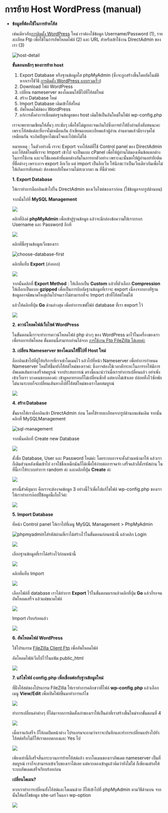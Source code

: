 # การย้าย Host WordPress \(manual\)



* **ข้อมูลที่ต้องใช้ในการย้ายโฮ้ส** 

  เช่นเดียวกับ[การติดตั้ง WordPress](https://www.wpthaiuser.com/%e0%b8%84%e0%b8%b9%e0%b9%88%e0%b8%a1%e0%b8%b7%e0%b8%ad%e0%b8%81%e0%b8%b2%e0%b8%a3%e0%b8%95%e0%b8%b4%e0%b8%94%e0%b8%95%e0%b8%b1%e0%b9%89%e0%b8%87-wordpress-manual/) ใหม่ เราต้องใช้ข้อมูล Username/Password \(1\), รายละเอียด Ftp เพื่อใช้ในการอัพโหลดไฟล์ \(2\) และ URL สำหรับเข้าใช้งาน DirectAdmin ของเรา \(3\)

  ![host-detail](https://www.wpthaiuser.com/wp-content/uploads/2014/12/host-detail.png)

  **ขั้นตอนหลักๆ ของการย้าย host**

  1. Export Database หรือฐานข้อมูลใส phpMyAdmin \(ซึ่งจะถูกสร้างขึ้นโดยอัตโนมัติหากเราใช้วิธี [การติดตั้ง WordPress แบบรวดเร็ว](https://www.wpthaiuser.com/lnw-installer-%e0%b8%81%e0%b8%b2%e0%b8%a3%e0%b8%95%e0%b8%b4%e0%b8%94%e0%b8%95%e0%b8%b1%e0%b9%89%e0%b8%87-wordpress-%e0%b9%83%e0%b8%99-3-%e0%b8%99%e0%b8%b2%e0%b8%97%e0%b8%b5/)\)
  2. Download ไฟล์ WordPress
  3. เปลี่ยน nameserver ของโดเมนให้ชี้ไปที่โฮ้สต์ใหม่
  4. สร้าง Database ใหม่
  5. Import Database เดิมเข้าโฮ้สใหม่
  6. อัพโหลดไฟล์ของ WordPress
  7. แก้การตั้งค่าการเชื่อมต่อฐานข้อมูลของ host เดิมให้เป็นอันใหม่ในไฟล์ wp-config.php

  เราจะพยายามเขียนให้สั้นๆ กระชับๆ เพื่อให้ไม่ดูเยอะจนเกินไปซึ่งอาจทำให้ยิ่งอ่านยิ่งสับสนนะคะ เพราะโฮ้สต์แต่ละที่อาจไม่เหมือนกัน ถ้าเขียนแบบละเอียดแล้วผู้อ่าน อ่านตามแล้วมีบางจุดไม่เหมือนกัน จะเกิดปัญหาไม่แน่ใจและไปต่อไม่ได้

  หมายเหตุ : ในตัวอย่างนี้ เราจะ Export จากโฮ้สต์ที่ใช้ Control panel ของ DirectAdmin และโฮ้สต์ใหม่ที่เราจะ Import เข้าไป จะเป็นแบบ cPanel เพื่อให้ผู้อ่านได้มองเห็นข้อแตกต่างในการใช้งาน และจะใช้แอคเค้าที่แตกต่างกันในการยกตัวอย่าง เพราะฉะนั้นขอให้ผู้อ่านอย่ายึกติดที่ชื่อต่างๆ เพราะอาจ export อีกเว็บ แต่ import เป็นอีกเว็บ ให้นึกซะว่าเป็นเว็บเดียวกันเพื่อไม่ให้เกิดการสับสนค่ะ ต้องขออภัยในความไม่สะดวกมา ณ ที่นี้ด้วยค่ะ

  **1. Export Database**

  ให้เราทำการล็อกอินเข้าไปใน DirectAdmin ของเว็บไซต์ของเราก่อน \(ใช้ข้อมูลจากรูปด้านบน\)

  จากนั้นไปที่ **MySQL Management**

  ![](https://www.wpthaiuser.com/wp-content/uploads/2014/12/sql-management.png)

  คลิกที่ลิงค์ **phpMyAdmin** เพื่อเข้าสู่ฐานข้อมูล แล้วจะมีกล่องข้อความให้เรากรอก Username และ Password อีกที

  ![](https://www.wpthaiuser.com/wp-content/uploads/2014/12/phpmyadmin.png)

  คลิกที่ชื่อฐานข้อมูลเว็บของเรา

  ![choose-database-first](https://www.wpthaiuser.com/wp-content/uploads/2014/12/choose-database-first.png)

  คลิกที่แท็บ **Export** \(ส่งออก\)

  ![](https://www.wpthaiuser.com/wp-content/uploads/2014/12/export-database-wordpress.png)

  จากนั้นคลิกที่ **Export Method** : ให้เลือกเป็น **Custom** แล้วที่ตัวเลือก **Compression** ให้เลือกเป็นแบบ **gzipped** เพื่อเป็นการบีบอัดฐานข้อมูลที่เราจะ export เนื่องจากบางทีฐานข้อมูลอาจมีขนาดใหญ่เกินไปจนเราไม่สามารถที่จะ Import เข้าที่โฮ้สต์ใหม่ได้

  แล้วให้คลิกที่ปุ่ม **Go** ด้านล่างสุด เพื่อทำการเซฟไฟล์ database ที่เรา export ไว้

  ![](https://www.wpthaiuser.com/wp-content/uploads/2014/12/export-custom-gzipped.png)

  **2. ดาวน์โหลดไฟล์เว็บไซต์ WordPress**

  ในขั้นตอนนี้เราจะทำการดาวน์โหลดไฟล์ php ต่างๆ ของ WordPress มาไว้ในเครื่องของเราเพื่อรอการอัพโหลด ขั้นตอนนี้สามารถอ่านได้จาก [การใช้งาน Ftp FileZilla ได้เลยค่ะ ](https://www.wpthaiuser.com/%e0%b8%81%e0%b8%b2%e0%b8%a3%e0%b9%83%e0%b8%8a%e0%b9%89%e0%b8%87%e0%b8%b2%e0%b8%99-filezilla/)

  **3. เปลี่ยน Nameserver ของโดเมนให้ชี้ไปที่ Host ใหม่**

  ล็อกอินเข้าไปที่ผู้ให้บริการที่เราเช่าโดเมนไว้ แล้วไปที่หน้า Nameserver เพื่อทำการกำหนด Nameserver ใหม่ให้ชี้มายังโฮ้สต์ใหม่ของเราค่ะ ซึ่งอาจต้องใช้เวลาสักระยะในการรอให้มีการอัพเดตเส้นทางเสร็จสมบูรณ์ จากประสบการณ์ ตรงนี้แนะนำว่าเมื่อเราทำการเปลี่ยนแล้ว อย่าเพิ่งเข้าเว็บเรา บางคนชอบลองค่ะ เข้าดูหลายรอบก็ไม่เปลี่ยนซักที แต่หากไม่เข้าเลย ปล่อยทิ้งไว้ซักพัก ไม่นานระบบก็จะเปลี่ยนเส้นทางไปที่โฮ้สต์ใหม่ของเราโดยสมบูรณ์

  ![](https://www.wpthaiuser.com/wp-content/uploads/2014/12/name-com-nameserver-1.png)

  **4. สร้าง Database**

  ขั้นแรกให้เราล็อกอินเข้า DirectAdmin ก่อน โดยใช้รายละเอียดจากรูปด้านบนเช่นเดิม จากนั้นคลิกที่ MySQLManagement

  ![sql-management](https://www.wpthaiuser.com/wp-content/uploads/2014/12/sql-management.png)

  จากนั้นคลิกที่ Create new Database

  ![](https://www.wpthaiuser.com/wp-content/uploads/2014/12/create-database.png)

  ตั้งชื่อ Database, User และ Password ใหม่ค่ะ โดยระบบอาจจะตั้งส่วนหน้ามาให้ แล้วเราก็เติมส่วนหลังเพิ่มเข้าไป อาจใช้ชื่อเหมืกนันก็ได้เพื่อให้ง่ายต่อการจดจำ เสร็จแล้วก็ตั้งรหัสผ่าน ในที่นี้เราให้ระบบทำการ random ค่ะ และคลิกที่ปุ่ม **Create** ค่ะ

  ![](https://www.wpthaiuser.com/wp-content/uploads/2014/12/make-datebase-user-1.png)

  ตรงนี้สำคัญมาก คือเราจะต้องจดข้อมูล 3 อย่างนี้ไว้เพื่อไปแก้ไขไฟล์ wp-config.php ของเรา ให้เราทำการก๊อปปี้ข้อมูลนี้เก็บไว้ค่ะ

  ![](https://www.wpthaiuser.com/wp-content/uploads/2014/12/copy-database-detali-1.png)

  **5.  Import Database**

  ที่หน้า Control panel ให้เราไปที่เมนู MySQL Management &gt; PhpMyAdmin

  ![phpmyadmin](https://www.wpthaiuser.com/wp-content/uploads/2014/12/phpmyadmin.png)ใส่รหัสผ่านที่เราได้สร้างไว้ในขั้นตอนก่อนหน้านี้ แล้วคลิก Login

  ![](https://www.wpthaiuser.com/wp-content/uploads/2014/12/login-phpmyadmin-1.png)

  เลือกฐานข้อมูลที่เราได้สร้างไว้ก่อนหน้านี้

  ![](https://www.wpthaiuser.com/wp-content/uploads/2014/12/choose-database-1.png)

  คลิกที่แท็บ Import

  ![](https://www.wpthaiuser.com/wp-content/uploads/2014/12/import-tab-1.png)

  เลือกไฟล์ที่ database เราได้ทำการ **Export** ไว้ในขั้นตอนแรกแล้วคลิกที่ปุ่ม **Go** แล้วก็รอจนอัพโหลดเสร็จ แล้วแต่ขนาดไฟล์

  ![](https://www.wpthaiuser.com/wp-content/uploads/2014/12/import-database-1.png)

  Import เรียบร้อยแล้ว

  ![](https://www.wpthaiuser.com/wp-content/uploads/2014/12/sucessful-import-database-1.png)

  **6. อัพโหลดไฟล์ WordPress**

  ใช้โปรแกรม [FileZilla Client Ftp](https://www.wpthaiuser.com/%e0%b8%81%e0%b8%b2%e0%b8%a3%e0%b9%83%e0%b8%8a%e0%b9%89%e0%b8%87%e0%b8%b2%e0%b8%99-filezilla/) เพื่ออัพโหลดไฟล์

  อัดโหลดไฟล์เว็บไปไว้ในแฟ้ม public\_html

  ![](https://www.wpthaiuser.com/wp-content/uploads/2014/12/drag-wordpress-ftp.png)

  **7.  แก้ไขไฟล์ config.php เพื่อเชื่อมต่อกับฐานข้อมูลใหม่**

  ที่ฝั่งโฮ้สต์ของโปรแกรม FileZilla ให้เราทำการคลิกขวาที่ไฟล์ **wp-config.php** แล้วเลือกเมนู **View/Edit** เพื่อเปิดไฟล์ขึ้นมาทำการแก้ไข

  ![](https://www.wpthaiuser.com/wp-content/uploads/2014/12/edit-config1.png)

  ทำการเปลี่ยนค่าต่างๆ ที่ได้มาจากการติดตั้งเก่าของเราให้เป็นค่าที่เราสร้างขึ้นใหม่จากขั้นตอนที่ 4

  ![](https://www.wpthaiuser.com/wp-content/uploads/2014/12/connect-database.png)

  เมื่อเราแก้เสร็จ ก็ให้กดปิดหน้าต่าง โปรแกรมจะถามว่าเราจะบันทึกและทำการเปลี่ยนแปรงไปยังโฮ้สต์หรือไม่ก็ให้เราตอบตกลงและ Yes ไป

  ![](https://www.wpthaiuser.com/wp-content/uploads/2014/12/config-edit-php.png)

  เพียงเท่านี้ก็เสร็จสิ้นกระบวนการย้ายโฮ้สต์แล้ว หากโดเมนของเราอัพเดต nameserver เป็นที่สมบูรณ์ เราก็จะสามารถเข้าเว็บของเราได้เลย แต่หากลองเข้าดูแล้วคิดว่ายังไม่ใช่ ก็เพียงแต่รอให้ระบบอัพเดตเสร็จเรียบร้อยก่อน

  **เปลี่ยนโดเมน?**

  หากเราทำการเปลี่ยนทั้งโฮ้สต์และโดเมนด้วย ก็ให้เข้าไปที่ phpMyAdmin ตามวิธีด้านบน จากนั้นให้แก้ไขข้อมูล site-url ในแถว wp-option

  ![](https://www.wpthaiuser.com/wp-content/uploads/2014/12/site-url.png)

